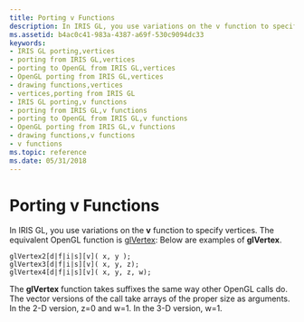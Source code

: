 ```yaml
---
title: Porting v Functions
description: In IRIS GL, you use variations on the v function to specify vertices. The equivalent OpenGL function is glVertex Below are examples of glVertex.
ms.assetid: b4ac0c41-983a-4387-a69f-530c9094dc33
keywords:
- IRIS GL porting,vertices
- porting from IRIS GL,vertices
- porting to OpenGL from IRIS GL,vertices
- OpenGL porting from IRIS GL,vertices
- drawing functions,vertices
- vertices,porting from IRIS GL
- IRIS GL porting,v functions
- porting from IRIS GL,v functions
- porting to OpenGL from IRIS GL,v functions
- OpenGL porting from IRIS GL,v functions
- drawing functions,v functions
- v functions
ms.topic: reference
ms.date: 05/31/2018
---
```


# Porting v Functions

In IRIS GL, you use variations on the **v** function to specify vertices. The equivalent OpenGL function is [glVertex](glvertex-functions.md): Below are examples of **glVertex**.

``` syntax
glVertex2[d|f|i|s][v]( x, y ); 
glVertex3[d|f|i|s][v]( x, y, z); 
glVertex4[d|f|i|s][v]( x, y, z, w);
```

The **glVertex** function takes suffixes the same way other OpenGL calls do. The vector versions of the call take arrays of the proper size as arguments. In the 2-D version, z=0 and w=1. In the 3-D version, w=1.

 

 




